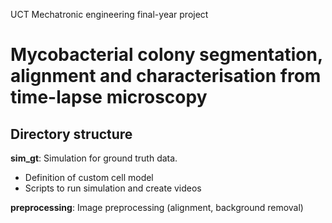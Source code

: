 UCT Mechatronic engineering final-year project

Mycobacterial colony segmentation, alignment and characterisation from time-lapse microscopy
============================================================================================


Directory structure
-------------------
**sim_gt**: Simulation for ground truth data.  
- Definition of custom cell model
- Scripts to run simulation and create videos

**preprocessing**: Image preprocessing (alignment, background removal)

